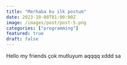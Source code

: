 ```yaml
---
title: "Merhaba bu ilk postum"
date: 2023-10-08T01:00:00Z
image: /images/post/post-5.png
categories: ["programming"]
featured: true
draft: false
---
```


Hello my friends çok mutluyum aqqqq xddd sa
